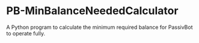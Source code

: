 # PB-MinBalanceNeededCalculator
A Python program to calculate the minimum required balance for PassivBot to operate fully.
